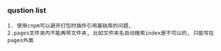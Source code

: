 ### qustion list

    1. 使用cnpm可以避开打包时插件引用基础库的问题,
    2.pages文件夹内不能再带文件夹, 比如文件夹名自动搜索index是不可以的, 只能写在pages外面